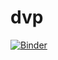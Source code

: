 # dvp

[![Binder](https://mybinder.org/badge_logo.svg)](https://mybinder.org/v2/gh/bersavosh/dvp/HEAD)
